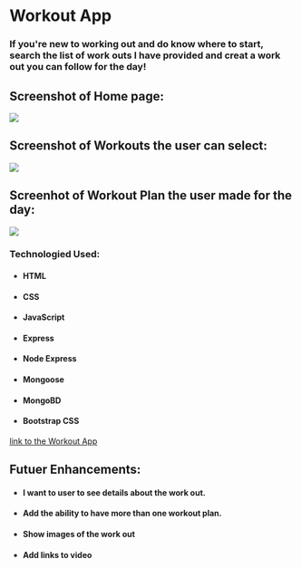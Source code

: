 # Workout App

### If you're new to working out and do know where to start, search the list of work outs I have provided and creat a work out you can follow for the day!

## Screenshot of Home page:
<img src="https://i.imgur.com/xApqaL5.png">

## Screenshot of Workouts the user can select:

<img src="https://i.imgur.com/vBbM8J4.jpg">

## Screenhot of Workout Plan the user made for the day:

<img src="https://i.imgur.com/qkU1kUA.png">

### Technologied Used:
- #### HTML
- #### CSS
- #### JavaScript
- #### Express
- #### Node Express
- #### Mongoose
- #### MongoBD
- #### Bootstrap CSS

[link to the Workout App]()

## Futuer Enhancements:

- #### I want to user to see details about the work out.  
- #### Add the ability to have more than one workout plan.
- #### Show images of the work out
- #### Add links to video 

